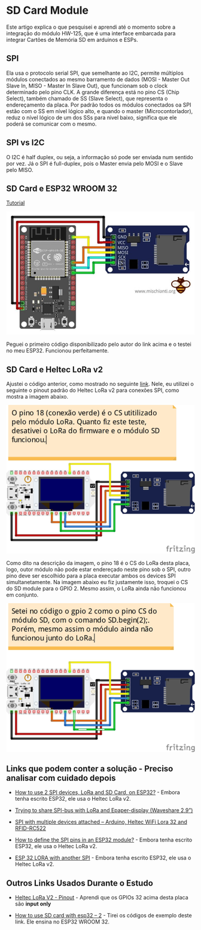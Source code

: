 # SD Card Module

Este artigo explica o que pesquisei e aprendi até o momento sobre a integração do módulo HW-125, que é uma interface embarcada para integrar Cartões de Memória SD em arduinos e ESPs.

## SPI

Ela usa o protocolo serial SPI, que semelhante ao I2C, permite múltiplos módulos conectados ao mesmo barramento de dados (MOSI - Master Out Slave In, MISO - Master In Slave Out), que funcionam sob o clock determinado pelo pino CLK. A grande diferença está no pino CS (Chip Select), também chamado de SS (Slave Select), que representa o endereçamento da placa. Por padrão todos os módulos conectados oa SPI estão com o SS em nível lógico alto, e quando o master (Microcontorlador), reduz o nível lógico de um dos SSs para nivel baixo, significa que ele poderá se comunicar com o mesmo.

## SPI vs I2C

O I2C é half duplex, ou seja, a informação só pode ser enviada num sentido por vez. Já o SPI é full-duplex, pois o Master envia pelo MOSI e o Slave pelo MISO. 

## SD Card e ESP32 WROOM 32

[Tutorial](https://www.mischianti.org/2021/03/28/how-to-use-sd-card-with-esp32-2/)

![](1.jpg)

Peguei o primeiro código disponibilizado pelo autor do link acima e o testei no meu ESP32. Funcionou perfeitamente.

## SD Card e Heltec LoRa v2

Ajustei o código anterior, como mostrado no seguinte [link](https://github.com/fabioafreitas/Arduino/blob/master/sdcard/comandos_utilitarios/comandos_utilitarios.ino). Nele, eu utilizei o seguinte o pinout padrão do Heltec LoRa v2 para conexões SPI, como mostra a imagem abaixo. 

![](2.jpg)

Como dito na descrição da imagem, o pino 18 é o CS do LoRa desta placa, logo, outor módulo não pode estar endereçado neste pino sob o SPI, outro pino deve ser escolhido para a placa executar ambos os devices SPI simultanetamente. Na imagem abaixo eu fiz justamente isso, troquei o CS do SD module para o GPIO 2. Mesmo assim, o LoRa ainda não funcionou em conjunto.

![](3.jpg)

## Links que podem conter a solução - Preciso analisar com cuidado depois

* [How to use 2 SPI devices, LoRa and SD Card, on ESP32?](https://stackoverflow.com/questions/57454066/how-to-use-2-spi-devices-lora-and-sd-card-on-esp32) - Embora tenha escrito ESP32, ele usa o Heltec LoRa v2.

* [Trying to share SPI-bus with LoRa and Epaper-display (Waveshare 2,9”)](http://community.heltec.cn/t/trying-to-share-spi-bus-with-lora-and-epaper-display-waveshare-2-9/251)

* [SPI with multiple devices attached – Arduino, Heltec WiFi Lora 32 and RFID-RC522](https://iotline.eu/spi-with-multiple-devices-attached-arduino-heltec-wifi-lora-32-and-rfid-rc522/)

* [How to define the SPI pins in an ESP32 module?](https://electronics.stackexchange.com/questions/451707/how-to-define-the-spi-pins-in-an-esp32-module) - Embora tenha escrito ESP32, ele usa o Heltec LoRa v2.

* [ESP 32 LORA with another SPI](http://community.heltec.cn/t/esp-32-lora-with-another-spi/1262) - Embora tenha escrito ESP32, ele usa o Heltec LoRa v2.

## Outros Links Usados Durante o Estudo

* [Heltec LoRa V2 - Pinout](https://resource.heltec.cn/download/WiFi_LoRa_32/WIFI_LoRa_32_V2.pdf) - Aprendi que os GPIOs 32 acima desta placa são **input only**

* [How to use SD card with esp32 – 2](https://www.mischianti.org/2021/03/28/how-to-use-sd-card-with-esp32-2/) - Tirei os códigos de exemplo deste link. Ele ensina no ESP32 WROOM 32.